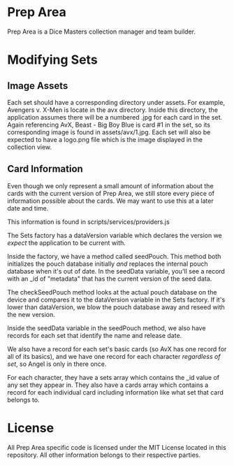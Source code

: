 # Prep Area

Prep Area is a Dice Masters collection manager and team builder.

# Modifying Sets

## Image Assets

Each set should have a corresponding directory under assets. For example, Avengers v. X-Men is locate in the avx directory. Inside this directory, the application assumes there will be a numbered .jpg for each card in the set. Again referencing AvX, Beast - Big Boy Blue is card #1 in the set, so its corresponding image is found in assets/avx/1.jpg. Each set will also be expected to have a logo.png file which is the image displayed in the collection view.

## Card Information

Even though we only represent a small amount of information about the cards with the current version of Prep Area, we still store every piece of information possible about the cards. We may want to use this at a later date and time.

This information is found in scripts/services/providers.js

The Sets factory has a dataVersion variable which declares the version we _expect_ the application to be current with.

Inside the factory, we have a method called seedPouch. This method both initializes the pouch database initially _and_ replaces the internal pouch database when it's out of date. In the seedData variable, you'll see a record with an _id of "metadata" that has the current version of the seed data.

The checkSeedPouch method looks at the actual pouch database on the device and compares it to the dataVersion variable in the Sets factory. If it's lower than dataVersion, we blow the pouch database away and reseed with the new version.

Inside the seedData variable in the seedPouch method, we also have records for each set that identify the name and release date.

We also have a record for each set's basic cards (so AvX has one record for all of its basics), and we have one record for each character _regardless of set_, so Angel is only in there once.

For each character, they have a sets array which contains the _id value of any set they appear in. They also have a cards array which contains a record for each individual card including information like what set that card belongs to.

# License

All Prep Area specific code is licensed under the MIT License located in this repository. All other information belongs to their respective parties.
